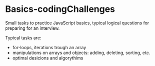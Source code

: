 # Basics-codingChallenges
Small tasks to practice JavaScript basics, typical logical questions for preparing for an interview.

Typical tasks are:
- for-loops, iterations trough an array
- manipulations on arrays and objects: adding, deleting, sorting, etc.
- optimal desicions and algorythims
